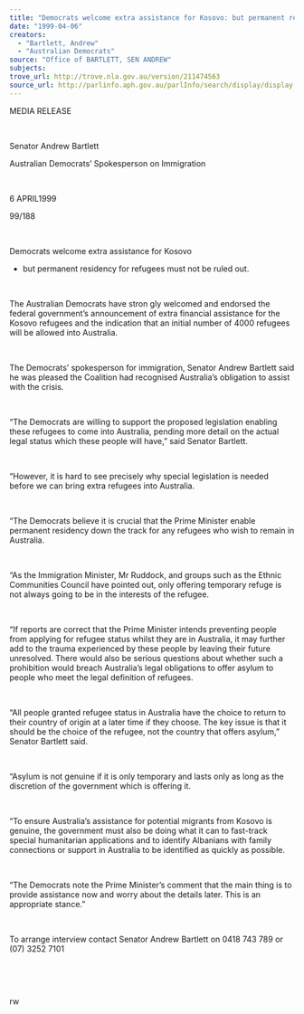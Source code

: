 ```yaml
---
title: "Democrats welcome extra assistance for Kosovo: but permanent residency for refugees must not be ruled out."
date: "1999-04-06"
creators:
  - "Bartlett, Andrew"
  - "Australian Democrats"
source: "Office of BARTLETT, SEN ANDREW"
subjects:
trove_url: http://trove.nla.gov.au/version/211474563
source_url: http://parlinfo.aph.gov.au/parlInfo/search/display/display.w3p;query=Id%3A%22media/pressrel/9O606%22
---
```


   

  MEDIA RELEASE

  

  Senator Andrew Bartlett

  Australian Democrats’ Spokesperson on Immigration

  

 6 APRIL1999

 99/188

  

  Democrats welcome extra assistance for Kosovo 
- but permanent residency for refugees must not be ruled out.

  

  The Australian Democrats have stron gly welcomed and endorsed 
the federal government’s announcement of extra financial assistance 
for the Kosovo refugees and the indication that an initial number of 
4000 refugees will be allowed into Australia.

  

 The Democrats’ spokesperson for immigration, Senator 
Andrew Bartlett said he was pleased the Coalition had recognised Australia’s 
obligation to assist with the crisis.

  

  “The Democrats are willing to support the proposed legislation enabling 
these refugees to come into Australia, pending more detail on the actual 
legal status which these people will have,” said Senator Bartlett.

  

  “However, it is hard to see precisely why special legislation is 
needed before we can bring extra refugees into Australia.

  

  “The Democrats believe it is crucial that the Prime Minister enable 
permanent residency down the track for any refugees who wish to remain 
in Australia.

  

 “As the Immigration Minister, Mr Ruddock, and groups 
such as the Ethnic Communities Council have pointed out, only offering 
temporary refuge is not always going to be in the interests of the refugee.

  

  “If reports are correct that the Prime Minister intends preventing 
people from applying for refugee status whilst they are in Australia, 
it may further add to the trauma experienced by these people by leaving 
their future unresolved. There would also be serious questions about 
whether such a prohibition would breach Australia’s legal obligations 
to offer asylum to people who meet the legal definition of refugees.

  

 “All people granted refugee status in Australia 
have the choice to return to their country of origin at a later time 
if they choose. The key issue is that it should be the choice of the 
refugee, not the country that offers asylum,” Senator Bartlett said.

  

 “Asylum is not genuine if it is only temporary and 
lasts only as long as the discretion of the government which is offering 
it.

  

 “To ensure Australia’s assistance for potential 
migrants from Kosovo is genuine, the government must also be doing what 
it can to fast-track special humanitarian applications and to identify 
Albanians with family connections or support in Australia to be identified 
as quickly as possible.

  

 “The Democrats note the Prime Minister’s comment 
that the main thing is to provide assistance now and worry about the 
details later. This is an appropriate stance.”

  

 To arrange interview contact Senator Andrew Bartlett 
on 0418 743 789 or (07) 3252 7101

  

  

  rw

